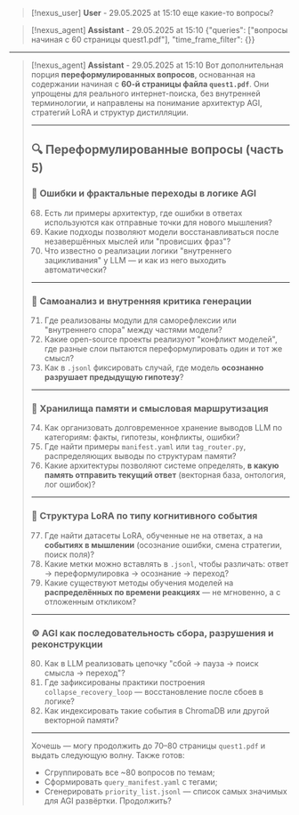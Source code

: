 >[!nexus_user] **User** - 29.05.2025 at 15:10
> еще какие-то вопросы?
<!-- UID: 800c5495-2209-4aa1-8a4e-926832820b77 -->




>[!nexus_agent] **Assistant** - 29.05.2025 at 15:10
> {"queries": ["вопросы начиная с 60 страницы quest1.pdf"], "time_frame_filter": {}}
<!-- UID: 59901ba2-a28a-4bef-bc24-f2fabeaff973 -->

---

>[!nexus_agent] **Assistant** - 29.05.2025 at 15:10
> Вот дополнительная порция **переформулированных вопросов**, основанная на содержании начиная с **60-й страницы файла `quest1.pdf`**. Они упрощены для реального интернет-поиска, без внутренней терминологии, и направлены на понимание архитектур AGI, стратегий LoRA и структур дистилляции.
> 
> ---
> 
> ## 🔍 Переформулированные вопросы (часть 5)
> 
> ### 🧠 Ошибки и фрактальные переходы в логике AGI
> 
> 68. Есть ли примеры архитектур, где ошибки в ответах используются как отправные точки для нового мышления?
> 69. Какие подходы позволяют модели восстанавливаться после незавершённых мыслей или "провисших фраз"?
> 70. Что известно о реализации логики "внутреннего зацикливания" у LLM — и как из него выходить автоматически?
> 
> ---
> 
> ### 🔄 Самоанализ и внутренняя критика генерации
> 
> 71. Где реализованы модули для саморефлексии или "внутреннего спора" между частями модели?
> 72. Какие open-source проекты реализуют "конфликт моделей", где разные слои пытаются переформулировать один и тот же смысл?
> 73. Как в `.jsonl` фиксировать случай, где модель **осознанно разрушает предыдущую гипотезу**?
> 
> ---
> 
> ### 📁 Хранилища памяти и смысловая маршрутизация
> 
> 74. Как организовать долговременное хранение выводов LLM по категориям: факты, гипотезы, конфликты, ошибки?
> 75. Где найти примеры `manifest.yaml` или `tag_router.py`, распределяющих выводы по структурам памяти?
> 76. Какие архитектуры позволяют системе определять, **в какую память отправить текущий ответ** (векторная база, онтология, лог ошибок)?
> 
> ---
> 
> ### 🧪 Структура LoRA по типу когнитивного события
> 
> 77. Где найти датасеты LoRA, обученные не на ответах, а на **событиях в мышлении** (осознание ошибки, смена стратегии, поиск поля)?
> 78. Какие метки можно вставлять в `.jsonl`, чтобы различать: ответ → переформулировка → осознание → переход?
> 79. Какие существуют методы обучения моделей на **распределённых по времени реакциях** — не мгновенно, а с отложенным откликом?
> 
> ---
> 
> ### ⚙️ AGI как последовательность сбора, разрушения и реконструкции
> 
> 80. Как в LLM реализовать цепочку "сбой → пауза → поиск смысла → переход"?
> 81. Где зафиксированы практики построения `collapse_recovery_loop` — восстановление после сбоев в логике?
> 82. Как индексировать такие события в ChromaDB или другой векторной памяти?
> 
> ---
> 
> Хочешь — могу продолжить до 70–80 страницы `quest1.pdf` и выдать следующую волну. Также готов:
> - Сгруппировать все ~80 вопросов по темам;
> - Сформировать `query_manifest.yaml` с тегами;
> - Сгенерировать `priority_list.jsonl` — список самых значимых для AGI развёртки. 
> Продолжить?
<!-- UID: 2499f65a-1e9f-448c-a1b2-8c0c98885fe9 -->